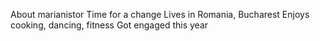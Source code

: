 About marianistor 
Time for a change
Lives in Romania, Bucharest
Enjoys cooking, dancing, fitness
Got engaged this year
